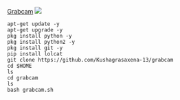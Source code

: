  [Grabcam](https://github.com/Kushagrasaxena-13/grabcam) [![](https://raw.githubusercontent.com/hhhrrrttt222111/Ethical-Hacking-Tools/master/0/github.png?token=AKLVDP4M2RTUFTJVE5QLRV26WYYCE)](https://github.com/Kushagrasaxena-13/grabcam)
```
apt-get update -y
apt-get upgrade -y
pkg install python -y
pkg install python2 -y
pkg install git -y
pip install lolcat
git clone https://github.com/Kushagrasaxena-13/grabcam 
cd $HOME
ls
cd grabcam
ls
bash grabcam.sh
```
